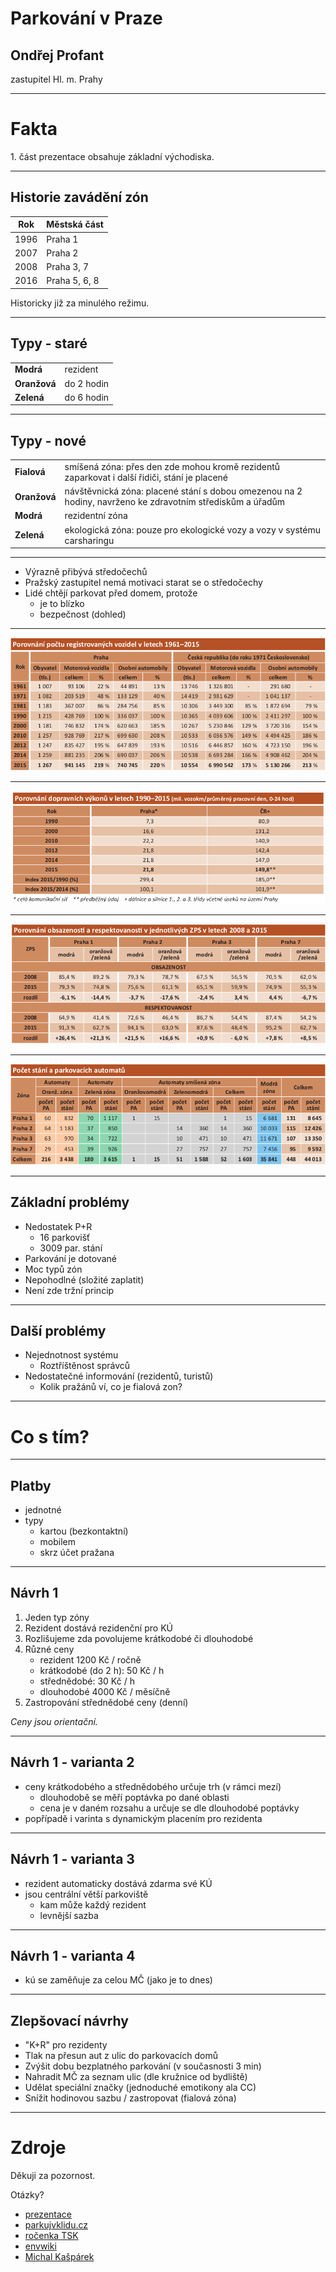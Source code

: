 
# Parkování v Praze

## Ondřej Profant

zastupitel Hl. m. Prahy

---

# Fakta

1\. část prezentace obsahuje základní východiska.

----

## Historie zavádění zón

| Rok  | Městská část  |
|------|---------------|
| 1996 | Praha 1       |
| 2007 | Praha 2       |
| 2008 | Praha 3, 7    |
| 2016 | Praha 5, 6, 8 |

Historicky již za minulého režimu.

----

## Typy - staré


|              |              |
|--------------|--------------|
| **Modrá**    | rezident     |
| **Oranžová** | do 2 hodin   |
| **Zelená**   | do 6 hodin   |

----

## Typy - nové

|              |                   |
|--------------|-------------------|
| **Fialová**  | smíšená zóna: přes den zde mohou kromě rezidentů zaparkovat i další řidiči, stání je placené |
| **Oranžová** | návštěvnická zóna: placené stání s dobou omezenou na 2 hodiny, navrženo ke zdravotním střediskům a úřadům |
| **Modrá**    | rezidentní zóna   |
| **Zelená**   | ekologická zóna: pouze pro ekologické vozy a vozy v systému carsharingu |


----

- Výrazně přibývá středočechů
- Pražský zastupitel nemá motivaci starat se o středočechy
- Lidé chtějí parkovat před domem, protože
	- je to blízko
	- bezpečnost (dohled)

----

![Registrovaná vozidla](general-assets/zps/registrovana-vozidla.png)

----

![Dopravní výkony](general-assets/zps/dopravni-vykony.png)

----

![Obsazenost](general-assets/zps/zps-obsazenost.png)

----

![Počet stání](general-assets/zps/zps-pocet-stani.png)

---

## Základní problémy

- Nedostatek P+R
	- 16 parkovišť
	- 3009 par. stání
- Parkování je dotované
- Moc typů zón
- Nepohodlné (složité zaplatit)
- Není zde tržní princip

----

## Další problémy

- Nejednotnost systému
	- Roztříštěnost správců
- Nedostatečné informování (rezidentů, turistů)
	- Kolik pražánů ví, co je fialová zon?

---

# Co s tím?

----

## Platby

- jednotné
- typy
	- kartou (bezkontaktní)
	- mobilem
	- skrz účet pražana

----

## Návrh 1

1. Jeden typ zóny 
2. Rezident dostává rezidenční pro KÚ 
3. Rozlišujeme zda povolujeme krátkodobé či dlouhodobé
4. Různé ceny
	- rezident 1200 Kč / ročně
	- krátkodobé (do 2 h): 50 Kč / h
	- střednědobé: 30 Kč / h 
	- dlouhodobé 4000 Kč / měsíčně
5. Zastropování střednědobé ceny (denní)

*Ceny jsou orientační.*

----

## Návrh 1 - varianta 2

- ceny krátkodobého a střednědobého určuje trh (v rámci mezí)
	- dlouhodobě se měří poptávka po dané oblasti
	- cena je v daném rozsahu a určuje se dle dlouhodobé poptávky
- popřípadě i varinta s dynamickým placením pro rezidenta

----

## Návrh 1 - varianta 3

- rezident automaticky dostává zdarma své KÚ
- jsou centrální větší parkoviště 
	- kam může každý rezident
	- levnější sazba

----

## Návrh 1 - varianta 4

- kú se zaměňuje za celou MČ (jako je to dnes)

----

## Zlepšovací návrhy

- "K+R" pro rezidenty
- Tlak na přesun aut z ulic do parkovacích domů
- Zvýšit dobu bezplatného parkování (v současnosti 3 min)
- Nahradit MČ za seznam ulic (dle kružnice od bydliště)
- Udělat speciální značky (jednoduché emotikony ala CC)
- Snížit hodinovou sazbu / zastropovat (fialová zóna)

---

# Zdroje

Děkuji za pozornost.

Otázky?


- [prezentace](https://github.com/kedrigern/prezentace-cs/)
- [parkujvklidu.cz](http://www.parkujvklidu.cz/)
- [ročenka TSK](http://www.tsk-praha.cz/static/udi-rocenka-2015-cz.pdf)
- [envwiki](https://www.enviwiki.cz/wiki/Management_parkov%C3%A1n%C3%AD)
- [Michal Kašpárek](http://m.penize.cz/spotrebitel/316168-jak-zavest-bezproblemove-parkovani-a-nepodmineny-prijem-jednou-ranou#element_22_90311)

